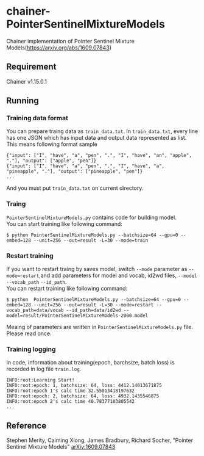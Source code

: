# chainer-PointerSentinelMixtureModels
Chainer implementation of Pointer Sentinel Mixture Models(https://arxiv.org/abs/1609.07843)

## Requirement
Chainer v1.15.0.1

## Running
### Training data format
You can prepare traing data as `train_data.txt`. In `train_data.txt`, every line has one JSON which has input data and output data represented as list.  
This means following format sample
```
{"input": ["I", "have", "a", "pen", ".", "I", "have", "an", "apple", "."], "output": ["apple", "pen"]}
{"input": ["I", "have", "a", "pen", ".", "I", "have", "a", "pineapple", "."], "output": ["pineapple", "pen"]}
...
```
And you must put `train_data.txt` on current directory.

### Traing
`PointerSentinelMixtureModels.py` contains code for building model.  
You can start training like following command:
```shell
$ python PointerSentinelMixtureModels.py --batchsize=64 --gpu=0 --embed=128 --unit=256 --out=result -L=30 --mode=train
```

### Restart training
If you want to restart traing by saves model, switch `--mode` parameter as `--mode=restart`,and add parameters for model and vocab, id2wd files, `--model` `--vocab_path` `--id_path`.  
You can restart training like following command:
```shell
$ python  PointerSentinelMixtureModels.py --batchsize=64 --gpu=0 --embed=128 --unit=256 --out=result -L=30 --mode=restart --vocab_path=data/vocab --id_path=data/id2wd --model=result/PointerSentinelMixtureModels-2000.model
```
Meaing of parameters are written in `PointerSentinelMixtureModels.py` file. Please read once.

### Training logging
In code, information about training(epoch, barchsize, batch loss) is recorded in log file `train.log`. 
```
INFO:root:Learning Start!
INFO:root:epoch: 1, batchsize: 64, loss: 4412.14013671875
INFO:root:epoch 1's calc time 32.55013418197632
INFO:root:epoch: 2, batchsize: 64, loss: 4932.1435546875
INFO:root:epoch 2's calc time 40.78377103805542
...
```

## Reference
Stephen Merity, Caiming Xiong, James Bradbury, Richard Socher, "Pointer Sentinel Mixture Models" [arXiv:1609.07843](https://arxiv.org/abs/1609.07843)
